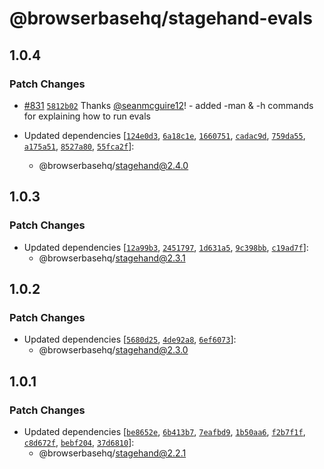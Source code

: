 # @browserbasehq/stagehand-evals

## 1.0.4

### Patch Changes

- [#831](https://github.com/browserbase/stagehand/pull/831) [`5812b02`](https://github.com/browserbase/stagehand/commit/5812b027e4919d005321cc00626b057e6e04074b) Thanks [@seanmcguire12](https://github.com/seanmcguire12)! - added -man & -h commands for explaining how to run evals

- Updated dependencies [[`124e0d3`](https://github.com/browserbase/stagehand/commit/124e0d3bb54ddb6738ede6d7aa99a945ef1cacd1), [`6a18c1e`](https://github.com/browserbase/stagehand/commit/6a18c1ee1e46d55c6e90c4d5572e17ed8daa140c), [`1660751`](https://github.com/browserbase/stagehand/commit/1660751cd14cb5b27d44f8167216afb8d1c3c45c), [`cadac9d`](https://github.com/browserbase/stagehand/commit/cadac9da09123d12e5d496a0e8b12660964c1b33), [`759da55`](https://github.com/browserbase/stagehand/commit/759da55775eb2df81d56ae18c0f386fd9b02a9f0), [`a175a51`](https://github.com/browserbase/stagehand/commit/a175a519b8c14300db6f1ed30709e113d18e99db), [`8527a80`](https://github.com/browserbase/stagehand/commit/8527a80522c3eedb9516a6caa1a0e4e4be981a3d), [`55fca2f`](https://github.com/browserbase/stagehand/commit/55fca2f7da63cc0ef6e27b45a33f63c666cdce7e)]:
  - @browserbasehq/stagehand@2.4.0

## 1.0.3

### Patch Changes

- Updated dependencies [[`12a99b3`](https://github.com/browserbase/stagehand/commit/12a99b398d8a4c3eea3ca69a3cf793faaaf4aea3), [`2451797`](https://github.com/browserbase/stagehand/commit/2451797f64c0efa4a72fd70265110003c8d0a6cd), [`1d631a5`](https://github.com/browserbase/stagehand/commit/1d631a57a197390f672b718ae5199991ab27cfb1), [`9c398bb`](https://github.com/browserbase/stagehand/commit/9c398bb9ec2d10bdb53ad5aa7e3b58cce24fdb2b), [`c19ad7f`](https://github.com/browserbase/stagehand/commit/c19ad7f1e082e91fdeaa9c2ef63767a5a2b3a195)]:
  - @browserbasehq/stagehand@2.3.1

## 1.0.2

### Patch Changes

- Updated dependencies [[`5680d25`](https://github.com/browserbase/stagehand/commit/5680d2509352c383ad502c9f4fabde01fa638833), [`4de92a8`](https://github.com/browserbase/stagehand/commit/4de92a8af461fc95063faf39feee1d49259f58ba), [`6ef6073`](https://github.com/browserbase/stagehand/commit/6ef60730cab0ad9025f44b6eeb2c83751d1dcd35)]:
  - @browserbasehq/stagehand@2.3.0

## 1.0.1

### Patch Changes

- Updated dependencies [[`be8652e`](https://github.com/browserbase/stagehand/commit/be8652e770b57fdb3299fa0b2efa4eb0e816434e), [`6b413b7`](https://github.com/browserbase/stagehand/commit/6b413b7ad00b13ca0bd53ee2e7393023821408b6), [`7eafbd9`](https://github.com/browserbase/stagehand/commit/7eafbd9b1a73b37effa444929767df7c592caf02), [`1b50aa6`](https://github.com/browserbase/stagehand/commit/1b50aa61cf0a429dd6cb2760a08f7f698a50454b), [`f2b7f1f`](https://github.com/browserbase/stagehand/commit/f2b7f1f284eef1f96753319b66c7d0b273a6f8cd), [`c8d672f`](https://github.com/browserbase/stagehand/commit/c8d672f7c410c256defbc2e87ead99239837aa28), [`bebf204`](https://github.com/browserbase/stagehand/commit/bebf2044502333c694743078c5b0c9deae11fb79), [`37d6810`](https://github.com/browserbase/stagehand/commit/37d6810a704773d0383a86f98f5f17c7d5b21975)]:
  - @browserbasehq/stagehand@2.2.1
